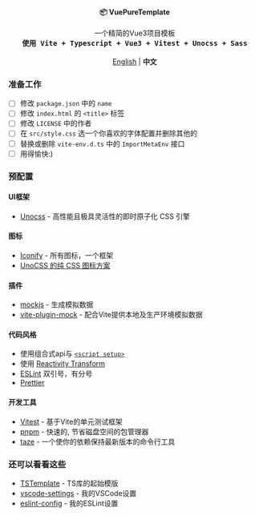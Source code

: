 <p align="center">
  <strong>📦 VuePureTemplate</strong><br><br>
    一个精简的Vue3项目模板<br>
  <samp><b>使用 Vite + Typescript + Vue3 + Vitest + Unocss + Sass</b></samp><br><br>
  <a href="./README.md">English</a> | <b>中文</b>
</p>


### 准备工作

- [ ] 修改 `package.json` 中的 `name`
- [ ] 修改 `index.html` 的 `<title>` 标签
- [ ] 修改 `LICENSE` 中的作者
- [ ] 在 `src/style.css` 选一个你喜欢的字体配置并删除其他的
- [ ] 替换或删除 `vite-env.d.ts` 中的 `ImportMetaEnv` 接口 
- [ ] 用得愉快:)

### 预配置

#### UI框架

- [Unocss](https://github.com/antfu/unocss) - 高性能且极具灵活性的即时原子化 CSS 引擎

#### 图标

- [Iconify](https://iconify.design/) - 所有图标，一个框架
- [UnoCSS 的纯 CSS 图标方案](https://github.com/antfu/unocss/tree/main/packages/preset-icons)



#### 插件

- [mockjs](https://github.com/nuysoft/Mock) - 生成模拟数据
- [vite-plugin-mock](https://github.com/vbenjs/vite-plugin-mock) - 配合Vite提供本地及生产环境模拟数据

#### 代码风格

- 使用组合式api与 [`<script setup>`](https://github.com/vuejs/rfcs/pull/227)
- 使用 [Reactivity Transform](https://vuejs.org/guide/extras/reactivity-transform.html#reactivity-transform)
- [ESLint](https://eslint.org/) 双引号，有分号
- [Prettier](https://prettier.io/)

#### 开发工具

- [Vitest](https://github.com/vitest-dev/vitest) - 基于Vite的单元测试框架
- [pnpm](https://pnpm.js.org/) - 快速的, 节省磁盘空间的包管理器
- [taze](https://github.com/antfu/taze) - 一个使你的依赖保持最新版本的命令行工具

### 还可以看看这些

- [TSTemplate](https://github.com/Bernankez/TSTemplate) - TS库的起始模版
- [vscode-settings](https://github.com/Bernankez/vscode-settings) - 我的VSCode设置
- [eslint-config](https://github.com/Bernankez/eslint-config) - 我的ESLint设置
